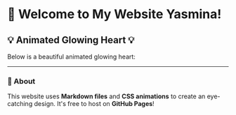 # 💖 Welcome to My Website Yasmina!

## 💡 Animated Glowing Heart 💡

Below is a beautiful animated glowing heart:

<div class="heart"></div>

---

### 📢 About
This website uses **Markdown files** and **CSS animations** to create an eye-catching design. It's free to host on **GitHub Pages**!
